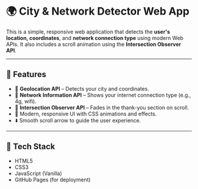 # 🌍 City & Network Detector Web App

This is a simple, responsive web application that detects the **user's location, coordinates**, and **network connection type** using modern Web APIs. It also includes a scroll animation using the **Intersection Observer API**.

---

## 🔧 Features

- 📍 **Geolocation API** – Detects your city and coordinates.
- 📶 **Network Information API** – Shows your internet connection type (e.g., 4g, wifi).
- 👀 **Intersection Observer API** – Fades in the thank-you section on scroll.
- 🎨 Modern, responsive UI with CSS animations and effects.
- ⬇️ Smooth scroll arrow to guide the user experience.

---

## 📂 Tech Stack

- HTML5
- CSS3
- JavaScript (Vanilla)
- GitHub Pages (for deployment)


